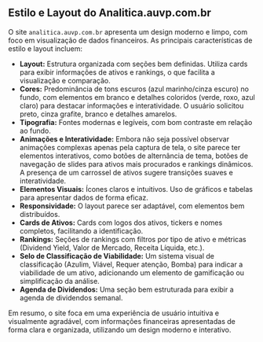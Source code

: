 ## Estilo e Layout do Analitica.auvp.com.br

O site `analitica.auvp.com.br` apresenta um design moderno e limpo, com foco em visualização de dados financeiros. As principais características de estilo e layout incluem:

- **Layout:** Estrutura organizada com seções bem definidas. Utiliza cards para exibir informações de ativos e rankings, o que facilita a visualização e comparação.
- **Cores:** Predominância de tons escuros (azul marinho/cinza escuro) no fundo, com elementos em branco e detalhes coloridos (verde, roxo, azul claro) para destacar informações e interatividade. O usuário solicitou preto, cinza grafite, branco e detalhes amarelos.
- **Tipografia:** Fontes modernas e legíveis, com bom contraste em relação ao fundo.
- **Animações e Interatividade:** Embora não seja possível observar animações complexas apenas pela captura de tela, o site parece ter elementos interativos, como botões de alternância de tema, botões de navegação de slides para ativos mais procurados e rankings dinâmicos. A presença de um carrossel de ativos sugere transições suaves e interatividade.
- **Elementos Visuais:** Ícones claros e intuitivos. Uso de gráficos e tabelas para apresentar dados de forma eficaz.
- **Responsividade:** O layout parece ser adaptável, com elementos bem distribuídos.
- **Cards de Ativos:** Cards com logos dos ativos, tickers e nomes completos, facilitando a identificação.
- **Rankings:** Seções de rankings com filtros por tipo de ativo e métricas (Dividend Yield, Valor de Mercado, Receita Líquida, etc.).
- **Selo de Classificação de Viabilidade:** Um sistema visual de classificação (Azulim, Viável, Requer atenção, Bomba) para indicar a viabilidade de um ativo, adicionando um elemento de gamificação ou simplificação da análise.
- **Agenda de Dividendos:** Uma seção bem estruturada para exibir a agenda de dividendos semanal.

Em resumo, o site foca em uma experiência de usuário intuitiva e visualmente agradável, com informações financeiras apresentadas de forma clara e organizada, utilizando um design moderno e interativo.

